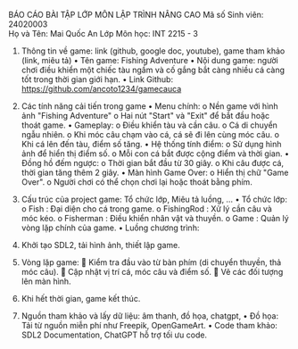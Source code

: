 BÁO CÁO BÀI TẬP LỚP MÔN LẬP TRÌNH NÂNG CAO
Mã số Sinh viên:  24020003                     
Họ và Tên: Mai Quốc An
Lớp Môn học: INT 2215 - 3
1.	Thông tin về game: link (github, google doc, youtube), game tham khảo (link, miêu tả) 
•	Tên game: Fishing Adventure
•	Nội dung game: người chơi điều khiển một chiếc tàu ngầm và cố gắng bắt càng nhiều cá càng tốt trong thời gian giới hạn.
•	Link Github: https://github.com/ancoto1234/gamecauca
2.	Các tính năng cải tiến trong game
•	Menu chính:
  o	Nền game với hình ảnh "Fishing Adventure"
  o	Hai nút "Start" và "Exit" để bắt đầu hoặc thoát game.
•	Gameplay:
  o	Điều khiển tàu và cần câu.
  o	Cá di chuyển ngẫu nhiên.
  o	Khi móc câu chạm vào cá, cá sẽ đi lên cùng móc câu.
  o	Khi cá lên đến tàu, điểm số tăng.
•	Hệ thống tính điểm:
  o	Sử dụng hình ảnh để hiển thị điểm số.
  o	Mỗi con cá bắt được cộng điểm và thời gian.
•	Đồng hồ đếm ngược:
  o	Thời gian bắt đầu từ 30 giây.
  o	Khi câu được cá, thời gian tăng thêm 2 giây.
•	Màn hình Game Over:
  o	Hiển thị chữ "Game Over".
  o	Người chơi có thể chọn chơi lại hoặc thoát bằng phím.
3.	Cấu trúc của project game: Tổ chức lớp, Miêu tả luồng, …
•	Tổ chức lớp:
  o	Fish : Đại diện cho cá trong game.
  o	FishingRod : Xử lý cần câu và móc kéo.
  o	Fisherman : Điều khiển nhân vật và thuyền.
  o	Game : Quản lý vòng lặp chính của game.
•	Luồng chương trình:
1.	Khởi tạo SDL2, tải hình ảnh, thiết lập game.
2.	Vòng lặp game:
  	Kiểm tra đầu vào từ bàn phím (di chuyển thuyền, thả móc câu).
  	Cập nhật vị trí cá, móc câu và điểm số.
  	Vẽ các đối tượng lên màn hình.
3.	Khi hết thời gian, game kết thúc.

4.	Nguồn tham khảo và lấy dữ liệu: âm thanh, đồ họa, chatgpt, 
  •	Đồ họa: Tải từ nguồn miễn phí như Freepik, OpenGameArt.
  •	Code tham khảo: SDL2 Documentation, ChatGPT hỗ trợ tối ưu code.
